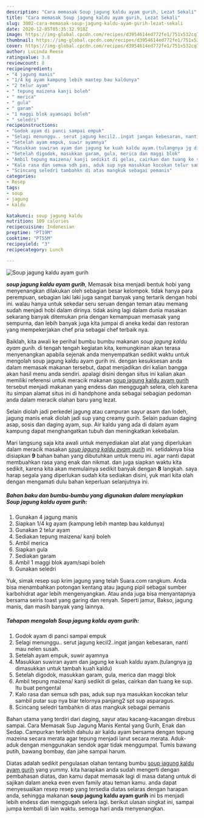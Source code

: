 ```yaml
---
description: "Cara memasak Soup jagung kaldu ayam gurih, Lezat Sekali"
title: "Cara memasak Soup jagung kaldu ayam gurih, Lezat Sekali"
slug: 3002-cara-memasak-soup-jagung-kaldu-ayam-gurih-lezat-sekali
date: 2020-12-05T05:35:32.918Z
image: https://img-global.cpcdn.com/recipes/d3954614ed772fe1/751x532cq70/soup-jagung-kaldu-ayam-gurih-foto-resep-utama.jpg
thumbnail: https://img-global.cpcdn.com/recipes/d3954614ed772fe1/751x532cq70/soup-jagung-kaldu-ayam-gurih-foto-resep-utama.jpg
cover: https://img-global.cpcdn.com/recipes/d3954614ed772fe1/751x532cq70/soup-jagung-kaldu-ayam-gurih-foto-resep-utama.jpg
author: Lucinda Reese
ratingvalue: 3.8
reviewcount: 8
recipeingredient:
- "4 jagung manis"
- "1/4 kg ayam kampung lebih mantep bau kaldunya"
- "2 telur ayam"
- " tepung maizena kanji boleh"
- " merica"
- " gula"
- " garam"
- "1 maggi blok ayamsapi boleh"
- " seledri"
recipeinstructions:
- "Godok ayam di panci sampai empuk"
- "Selagi menunggu.. serut jagung kecil2..ingat jangan kebesaran, nanti mau nelen susah."
- "Setelah ayam empuk, suwir ayamnya"
- "Masukkan suwiran ayam dan jagung ke kuah kaldu ayam.(tulangnya jg dimasukkan untuk tambah kuah kaldu)"
- "Setelah digodok, masukkan garam, gula, merica dan maggi blok"
- "Ambil tepung maizena/ kanji sedikit di gelas, cairkan dan tuang ke sup. Itu buat pengental"
- "Kalo rasa dan semua sdh pas, aduk sup nya masukkan kocokan telur sambil putar sup nya biar telornya panjang2 spt sup asparagus."
- "Scincang seledri tambahkn di atas mangkuk sebagai pemanis"
categories:
- Resep
tags:
- soup
- jagung
- kaldu

katakunci: soup jagung kaldu 
nutrition: 109 calories
recipecuisine: Indonesian
preptime: "PT19M"
cooktime: "PT55M"
recipeyield: "3"
recipecategory: Lunch

---
```



![Soup jagung kaldu ayam gurih](https://img-global.cpcdn.com/recipes/d3954614ed772fe1/751x532cq70/soup-jagung-kaldu-ayam-gurih-foto-resep-utama.jpg)

<b><i>soup jagung kaldu ayam gurih</i></b>, Memasak bisa menjadi bentuk hobi yang menyenangkan dilakukan oleh sebagian besar kelompok. tidak hanya para perempuan, sebagian laki laki juga sangat banyak yang tertarik dengan hobi ini. walau hanya untuk sekedar seru seruan dengan teman atau memang sudah menjadi hobi dalam dirinya. tidak asing lagi dalam dunia masakan sekarang banyak ditemukan pria dengan kemampuan memasak yang sempurna, dan lebih banyak juga kita jumpai di aneka kedai dan restoran yang mempekerjakan chef pria sebagai chef terbaik nya.

Baiklah, kita awali ke perihal bumbu bumbu makanan <i>soup jagung kaldu ayam gurih</i>. di tengah tengah kegiatan kita, kemungkinan akan terasa menyenangkan apabila sejenak anda menyempatkan sedikit waktu untuk mengolah soup jagung kaldu ayam gurih ini. dengan kesuksesan anda dalam memasak makanan tersebut, dapat menjadikan diri kalian bangga akan hasil menu anda sendiri. apalagi disini dengan situs ini kalian akan memiliki referensi untuk meracik makanan <u>soup jagung kaldu ayam gurih</u> tersebut menjadi makanan yang endess dan menggugah selera, oleh karena itu simpan alamat situs ini di handphone anda sebagai sebagian pedoman anda dalam meracik olahan baru yang lezat.

Selain diolah jadi perkedel jagung atau campuran sayur asam dan lodeh, jagung manis enak diolah jadi sup yang creamy gurih. Selain paduan daging asap, sosis dan daging ayam, sup. Air kaldu yang ada di dalam ayam kampung dapat menghangatkan tubuh dan meningkatkan kekebalan.


Mari langsung saja kita awali untuk menyediakan alat alat yang diperlukan dalam meracik masakan <u><i>soup jagung kaldu ayam gurih</i></u> ini. setidaknya bisa disiapkan <b>9</b> bahan bahan yang dibutuhkan untuk menu ini. agar nanti dapat membuahkan rasa yang enak dan nikmat. dan juga siapkan waktu kita sedikit, karena kita akan memulainya sedikit banyak dengan <b>8</b> langkah. saya harap segala yang diperlukan sudah kita sediakan disini, yuk mari kita olah dengan mengamati dulu bahan keperluan selanjutnya ini.

<!--inarticleads1-->

##### Bahan baku dan bumbu-bumbu yang digunakan dalam menyiapkan Soup jagung kaldu ayam gurih:

1. Gunakan 4 jagung manis
1. Siapkan 1/4 kg ayam (kampung lebih mantep bau kaldunya)
1. Gunakan 2 telur ayam
1. Sediakan  tepung maizena/ kanji boleh
1. Ambil  merica
1. Siapkan  gula
1. Sediakan  garam
1. Ambil 1 maggi blok ayam/sapi boleh
1. Gunakan  seledri


Yuk, simak resep sup krim jagung yang telah Suara.com rangkum. Anda bisa menambahkan potongan kentang atau jagung pipil sebagai sumber karbohidrat agar lebih mengenyangkan. Atau anda juga bisa menyantapnya bersama seiris toast yang garing dan renyah. Seperti jamur, Bakso, jagung manis, dan masih banyak yang lainnya. 

<!--inarticleads2-->

##### Tahapan mengolah Soup jagung kaldu ayam gurih:

1. Godok ayam di panci sampai empuk
1. Selagi menunggu.. serut jagung kecil2..ingat jangan kebesaran, nanti mau nelen susah.
1. Setelah ayam empuk, suwir ayamnya
1. Masukkan suwiran ayam dan jagung ke kuah kaldu ayam.(tulangnya jg dimasukkan untuk tambah kuah kaldu)
1. Setelah digodok, masukkan garam, gula, merica dan maggi blok
1. Ambil tepung maizena/ kanji sedikit di gelas, cairkan dan tuang ke sup. Itu buat pengental
1. Kalo rasa dan semua sdh pas, aduk sup nya masukkan kocokan telur sambil putar sup nya biar telornya panjang2 spt sup asparagus.
1. Scincang seledri tambahkn di atas mangkuk sebagai pemanis


Bahan utama yang terdiri dari daging, sayur atau kacang-kacangan direbus sampai. Cara Memasak Sup Jagung Manis Kental yang Gurih, Enak dan Sedap. Campurkan terlebih dahulu air kaldu ayam bersama dengan tepung mazeina secara merata agar tepung menjadi larut secara merata. Aduk-aduk dengan menggunakan sendok agar tidak menggumpal. Tumis bawang putih, bawang bombay, dan jahe sampai harum. 

Diatas adalah sedikit pengulasan olahan tentang bumbu <u>soup jagung kaldu ayam gurih</u> yang yummy. kita harapkan anda sudah mengerti dengan pembahasan diatas, dan kamu dapat memasak lagi di masa datang untuk di sajikan dalam aneka even even family atau teman kamu. anda dapat menyesuaikan resep resep yang tersedia diatas selaras dengan harapan anda, sehingga makanan <b>soup jagung kaldu ayam gurih</b> ini bs menjadi lebih endess dan menggugah selera lagi. berikut ulasan singkat ini, sampai jumpa kembali di lain waktu. semoga hari anda menyenangkan.

